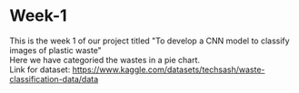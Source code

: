 # Week-1
This is the week 1 of our project titled "To develop a CNN model to classify images of plastic waste"
<br>
Here we have categoried the wastes in a pie chart.
<br>
Link for dataset: https://www.kaggle.com/datasets/techsash/waste-classification-data/data
